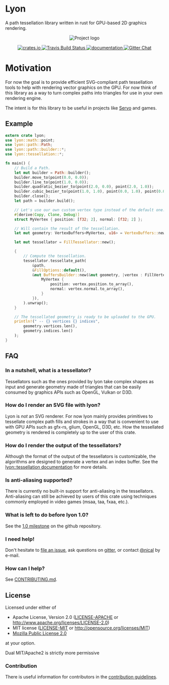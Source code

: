 # Lyon
A path tessellation library written in rust for GPU-based 2D graphics rendering.

<p align="center">
<img src="https://nical.github.io/lyon-doc/lyon-logo.svg" alt="Project logo">
</p>

<p align="center">
  <a href="https://crates.io/crates/lyon">
      <img src="http://meritbadge.herokuapp.com/lyon" alt="crates.io">
  </a>
  <a href="https://travis-ci.org/nical/lyon">
      <img src="https://img.shields.io/travis/nical/lyon/master.svg" alt="Travis Build Status">
  </a>
  <a href="https://docs.rs/lyon">
      <img src="https://docs.rs/lyon/badge.svg" alt="documentation">
  </a>

  <a href="https://gitter.im/lyon-rs/Lobby">
    <img src="https://img.shields.io/badge/GITTER-join%20chat-green.svg" alt="Gitter Chat">
  </a>

</p>

# Motivation

For now the goal is to provide efficient SVG-compliant path tessellation tools to help with rendering vector graphics on the GPU. For now think of this library as a way to turn complex paths into triangles for use in your own rendering engine.

The intent is for this library to be useful in projects like [Servo](https://servo.org/) and games.

## Example

```rust
extern crate lyon;
use lyon::math::point;
use lyon::path::Path;
use lyon::path::builder::*;
use lyon::tessellation::*;

fn main() {
    // Build a Path.
    let mut builder = Path::builder();
    builder.move_to(point(0.0, 0.0));
    builder.line_to(point(1.0, 0.0));
    builder.quadratic_bezier_to(point(2.0, 0.0), point(2.0, 1.0));
    builder.cubic_bezier_to(point(1.0, 1.0), point(0.0, 1.0), point(0.0, 0.0));
    builder.close();
    let path = builder.build();

    // Let's use our own custom vertex type instead of the default one.
    #[derive(Copy, Clone, Debug)]
    struct MyVertex { position: [f32; 2], normal: [f32; 2] };

    // Will contain the result of the tessellation.
    let mut geometry: VertexBuffers<MyVertex, u16> = VertexBuffers::new();

    let mut tessellator = FillTessellator::new();

    {
        // Compute the tessellation.
        tessellator.tessellate_path(
            &path,
            &FillOptions::default(),
            &mut BuffersBuilder::new(&mut geometry, |vertex : FillVertex| {
                MyVertex {
                    position: vertex.position.to_array(),
                    normal: vertex.normal.to_array(),
                }
            }),
        ).unwrap();
    }

    // The tessellated geometry is ready to be uploaded to the GPU.
    println!(" -- {} vertices {} indices",
        geometry.vertices.len(),
        geometry.indices.len()
    );
}
```

## FAQ

### In a nutshell, what is a tessellator?

Tessellators such as the ones provided by lyon take complex shapes as input and generate geometry made of triangles that can be easily consumed by graphics APIs such as OpenGL, Vulkan or D3D.

### How do I render an SVG file with lyon?

Lyon is *not* an SVG renderer. For now lyon mainly provides primitives to tessellate complex path fills and strokes in a way that is convenient to use with GPU APIs such as gfx-rs, glium, OpenGL, D3D, etc. How the tessellated geometry is rendered is completely up to the user of this crate.

### How do I render the output of the tessellators?

Although the format of the output of the tessellators is customizable, the algorithms are designed to generate a vertex and an index buffer. See the [lyon::tessellation documentation](https://docs.rs/lyon_tessellation/0.7.4/lyon_tessellation/#the-output-geometry-builders) for more details.

### Is anti-aliasing supported?

There is currently no built-in support for anti-aliasing in the tessellators. Anti-aliasing can still be achieved by users of this crate using techniques commonly employed in video games (msaa, taa, fxaa, etc.).

### What is left to do before lyon 1.0?

See the [1.0 milestone](https://github.com/nical/lyon/milestone/2) on the github repository.

### I need help!

Don't hesitate to [file an issue](https://github.com/nical/lyon/issues/new), ask questions on [gitter](https://gitter.im/lyon-rs/Lobby), or contact [@nical](https://github.com/nical) by e-mail.

### How can I help?

See [CONTRIBUTING.md](https://github.com/nical/lyon/blob/master/CONTRIBUTING.md).

## License

Licensed under either of

 * Apache License, Version 2.0 ([LICENSE-APACHE](LICENSE-APACHE) or http://www.apache.org/licenses/LICENSE-2.0)
 * MIT license ([LICENSE-MIT](LICENSE-MIT) or http://opensource.org/licenses/MIT)
 * [Mozilla Public License 2.0](https://www.mozilla.org/en-US/MPL/2.0/)

at your option.

Dual MIT/Apache2 is strictly more permissive

### Contribution

There is useful information for contributors in the [contribution guidelines](https://github.com/nical/lyon/blob/master/CONTRIBUTING.md).
